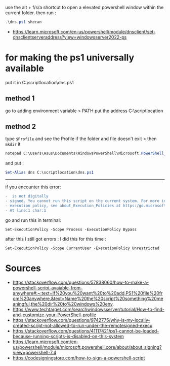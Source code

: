 use the alt + f/s/a shortcut to open a elevated powershell window within the current folder.
then run :
```powershell
.\dns.ps1 shecan
```
- https://learn.microsoft.com/en-us/powershell/module/dnsclient/set-dnsclientserveraddress?view=windowsserver2022-ps

# for making the ps1 universally available

put it in  C:\scriptlocation\dns.ps1

## method 1
go to adding environment variable > PATH 
put the address C:\scriptlocation

## method 2
type `$Profile`
and see the Profile 
if the folder and file doesn't exit > then `mkdir` it
```ps1
notepad C:\Users\Asus\Documents\WindowsPowerShell\Microsoft.PowerShell_profile.ps1                                               
```
and put :
```ps1
Set-Alias dns C:\scriptlocation\dns.ps1
```
---
if you encounter this error:
```diff
-  is not digitally
- signed. You cannot run this script on the current system. For more information about running scripts and setting
- execution policy, see about_Execution_Policies at https:/go.microsoft.com/fwlink/?LinkID=135170.
- At line:1 char:1
```
go and run this in terminal:
```dns1
Set-ExecutionPolicy -Scope Process -ExecutionPolicy Bypass
```
after this I still got errors :
I did this for this time :
```dns1
Set-ExecutionPolicy -Scope CurrentUser -ExecutionPolicy Unrestricted
```
# Sources
- https://stackoverflow.com/questions/57838060/how-to-make-a-powershell-script-avaiable-from-anywhere#:~:text=If%20you%20want%20to%20add,PS1%20file%20from%20anywhere.&text=Name%20the%20script%20something%20meaningful,the%20dir%20to%20windows%20env.
- https://www.techtarget.com/searchwindowsserver/tutorial/How-to-find-and-customize-your-PowerShell-profile
- https://stackoverflow.com/questions/9742775/why-is-my-locally-created-script-not-allowed-to-run-under-the-remotesigned-execu
- https://stackoverflow.com/questions/41117421/ps1-cannot-be-loaded-because-running-scripts-is-disabled-on-this-system
- https://learn.microsoft.com/en-us/powershell/module/microsoft.powershell.core/about/about_signing?view=powershell-7.4
- https://codesigningstore.com/how-to-sign-a-powershell-script
